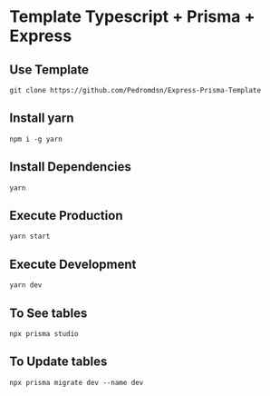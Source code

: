 # Template Typescript + Prisma + Express

## Use Template
```
git clone https://github.com/Pedromdsn/Express-Prisma-Template
```

## Install yarn

```
npm i -g yarn
```

## Install Dependencies

```
yarn
```

## Execute Production

```
yarn start
```

## Execute Development

```
yarn dev
```

## To See tables

```
npx prisma studio
```

## To Update tables

```
npx prisma migrate dev --name dev
```
